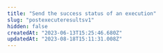 ```yaml
---
title: "Send the success status of an execution"
slug: "postexecuteresultsv1"
hidden: false
createdAt: "2023-06-13T15:25:46.680Z"
updatedAt: "2023-08-18T15:11:31.008Z"
---
```

